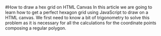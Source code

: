 #How to draw a hex grid on HTML Canvas
In this article we are going to learn how to get a perfect hexagon grid using JavaScript to draw on a HTML canvas. We first need to know a bit of trigonometry to solve this problem as it is necessary for all the calculations for the coordinate points composing a regular polygon.
